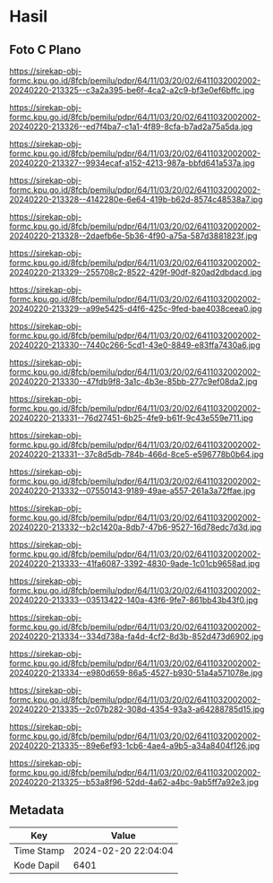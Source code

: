 # Hasil

## Foto C Plano

https://sirekap-obj-formc.kpu.go.id/8fcb/pemilu/pdpr/64/11/03/20/02/6411032002002-20240220-213325--c3a2a395-be6f-4ca2-a2c9-bf3e0ef6bffc.jpg

https://sirekap-obj-formc.kpu.go.id/8fcb/pemilu/pdpr/64/11/03/20/02/6411032002002-20240220-213326--ed7f4ba7-c1a1-4f89-8cfa-b7ad2a75a5da.jpg

https://sirekap-obj-formc.kpu.go.id/8fcb/pemilu/pdpr/64/11/03/20/02/6411032002002-20240220-213327--9934ecaf-a152-4213-987a-bbfd641a537a.jpg

https://sirekap-obj-formc.kpu.go.id/8fcb/pemilu/pdpr/64/11/03/20/02/6411032002002-20240220-213328--4142280e-6e64-419b-b62d-8574c48538a7.jpg

https://sirekap-obj-formc.kpu.go.id/8fcb/pemilu/pdpr/64/11/03/20/02/6411032002002-20240220-213328--2daefb6e-5b36-4f90-a75a-587d3881823f.jpg

https://sirekap-obj-formc.kpu.go.id/8fcb/pemilu/pdpr/64/11/03/20/02/6411032002002-20240220-213329--255708c2-8522-429f-90df-820ad2dbdacd.jpg

https://sirekap-obj-formc.kpu.go.id/8fcb/pemilu/pdpr/64/11/03/20/02/6411032002002-20240220-213329--a99e5425-d4f6-425c-9fed-bae4038ceea0.jpg

https://sirekap-obj-formc.kpu.go.id/8fcb/pemilu/pdpr/64/11/03/20/02/6411032002002-20240220-213330--7440c266-5cd1-43e0-8849-e83ffa7430a6.jpg

https://sirekap-obj-formc.kpu.go.id/8fcb/pemilu/pdpr/64/11/03/20/02/6411032002002-20240220-213330--47fdb9f8-3a1c-4b3e-85bb-277c9ef08da2.jpg

https://sirekap-obj-formc.kpu.go.id/8fcb/pemilu/pdpr/64/11/03/20/02/6411032002002-20240220-213331--76d27451-6b25-4fe9-b61f-9c43e559e711.jpg

https://sirekap-obj-formc.kpu.go.id/8fcb/pemilu/pdpr/64/11/03/20/02/6411032002002-20240220-213331--37c8d5db-784b-466d-8ce5-e596778b0b64.jpg

https://sirekap-obj-formc.kpu.go.id/8fcb/pemilu/pdpr/64/11/03/20/02/6411032002002-20240220-213332--07550143-9189-49ae-a557-261a3a72ffae.jpg

https://sirekap-obj-formc.kpu.go.id/8fcb/pemilu/pdpr/64/11/03/20/02/6411032002002-20240220-213332--b2c1420a-8db7-47b6-9527-16d78edc7d3d.jpg

https://sirekap-obj-formc.kpu.go.id/8fcb/pemilu/pdpr/64/11/03/20/02/6411032002002-20240220-213333--41fa6087-3392-4830-9ade-1c01cb9658ad.jpg

https://sirekap-obj-formc.kpu.go.id/8fcb/pemilu/pdpr/64/11/03/20/02/6411032002002-20240220-213333--03513422-140a-43f6-9fe7-861bb43b43f0.jpg

https://sirekap-obj-formc.kpu.go.id/8fcb/pemilu/pdpr/64/11/03/20/02/6411032002002-20240220-213334--334d738a-fa4d-4cf2-8d3b-852d473d6902.jpg

https://sirekap-obj-formc.kpu.go.id/8fcb/pemilu/pdpr/64/11/03/20/02/6411032002002-20240220-213334--e980d659-86a5-4527-b930-51a4a571078e.jpg

https://sirekap-obj-formc.kpu.go.id/8fcb/pemilu/pdpr/64/11/03/20/02/6411032002002-20240220-213335--2c07b282-308d-4354-93a3-a64288785d15.jpg

https://sirekap-obj-formc.kpu.go.id/8fcb/pemilu/pdpr/64/11/03/20/02/6411032002002-20240220-213335--89e6ef93-1cb6-4ae4-a9b5-a34a8404f126.jpg

https://sirekap-obj-formc.kpu.go.id/8fcb/pemilu/pdpr/64/11/03/20/02/6411032002002-20240220-213325--b53a8f96-52dd-4a62-a4bc-9ab5ff7a92e3.jpg


## Metadata

| Key        | Value               |
| ---------- | ------------------- |
| Time Stamp | 2024-02-20 22:04:04 |
| Kode Dapil | 6401                |



